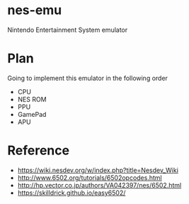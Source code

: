 # nes-emu
Nintendo Entertainment System emulator

# Plan
Going to implement this emulator in the following order
- CPU
- NES ROM
- PPU
- GamePad
- APU

# Reference
- https://wiki.nesdev.org/w/index.php?title=Nesdev_Wiki
- http://www.6502.org/tutorials/6502opcodes.html
- http://hp.vector.co.jp/authors/VA042397/nes/6502.html
- https://skilldrick.github.io/easy6502/


